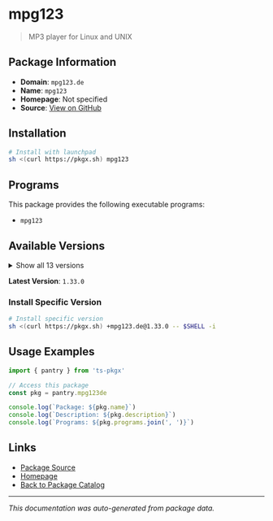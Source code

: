# mpg123

> MP3 player for Linux and UNIX

## Package Information

- **Domain**: `mpg123.de`
- **Name**: `mpg123`
- **Homepage**: Not specified
- **Source**: [View on GitHub](https://github.com/pkgxdev/pantry/tree/main/projects/mpg123.de/package.yml)

## Installation

```bash
# Install with launchpad
sh <(curl https://pkgx.sh) mpg123
```

## Programs

This package provides the following executable programs:

- `mpg123`

## Available Versions

<details>
<summary>Show all 13 versions</summary>

- `1.33.0`, `1.32.10`, `1.32.9`, `1.32.8`, `1.32.7`
- `1.32.6`, `1.32.5`, `1.32.4`, `1.32.3`, `1.32.2`
- `1.32.1`, `1.32.0`, `1.31.2`

</details>

**Latest Version**: `1.33.0`

### Install Specific Version

```bash
# Install specific version
sh <(curl https://pkgx.sh) +mpg123.de@1.33.0 -- $SHELL -i
```

## Usage Examples

```typescript
import { pantry } from 'ts-pkgx'

// Access this package
const pkg = pantry.mpg123de

console.log(`Package: ${pkg.name}`)
console.log(`Description: ${pkg.description}`)
console.log(`Programs: ${pkg.programs.join(', ')}`)
```

## Links

- [Package Source](https://github.com/pkgxdev/pantry/tree/main/projects/mpg123.de/package.yml)
- [Homepage](#)
- [Back to Package Catalog](../package-catalog.md)

---

*This documentation was auto-generated from package data.*
